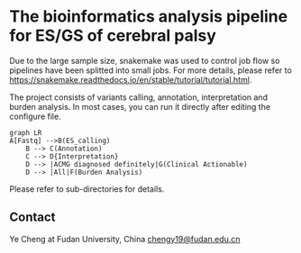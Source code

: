 # The bioinformatics analysis pipeline for ES/GS of cerebral palsy

Due to the large sample size, snakemake was used to control job flow so pipelines have been splitted into small jobs. For more details, please refer to https://snakemake.readthedocs.io/en/stable/tutorial/tutorial.html.

The project consists of variants calling, annotation, interpretation and burden analysis. In most cases, you can run it directly after editing the configure file.
```mermaid
graph LR
A[Fastq] -->B(ES_calling)
    B --> C(Annotation)
    C --> D{Interpretation}
    D --> |ACMG diagnosed definitely|G(Clinical Actionable)
    D --> |All|F(Burden Analysis)
```
Please refer to sub-directories for details.
## Contact
Ye Cheng at Fudan University, China <chengy19@fudan.edu.cn>

